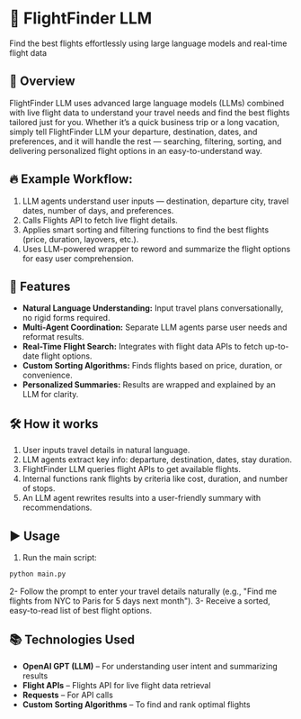 # 🛫 **FlightFinder LLM**  
Find the best flights effortlessly using large language models and real-time flight data

## 📌 **Overview**  
FlightFinder LLM uses advanced large language models (LLMs) combined with live flight data to understand your travel needs and find the best flights tailored just for you. Whether it’s a quick business trip or a long vacation, simply tell FlightFinder LLM your departure, destination, dates, and preferences, and it will handle the rest — searching, filtering, sorting, and delivering personalized flight options in an easy-to-understand way.

## 🔥 **Example Workflow:**  
1. LLM agents understand user inputs — destination, departure city, travel dates, number of days, and preferences.  
2. Calls Flights API to fetch live flight details.  
3. Applies smart sorting and filtering functions to find the best flights (price, duration, layovers, etc.).  
4. Uses LLM-powered wrapper to reword and summarize the flight options for easy user comprehension.

## 🚀 **Features**  
- **Natural Language Understanding:** Input travel plans conversationally, no rigid forms required.  
- **Multi-Agent Coordination:** Separate LLM agents parse user needs and reformat results.  
- **Real-Time Flight Search:** Integrates with flight data APIs to fetch up-to-date flight options.  
- **Custom Sorting Algorithms:** Finds flights based on price, duration, or convenience.  
- **Personalized Summaries:** Results are wrapped and explained by an LLM for clarity.  

## 🛠 **How it works**  
1. User inputs travel details in natural language.  
2. LLM agents extract key info: departure, destination, dates, stay duration.  
3. FlightFinder LLM queries flight APIs to get available flights.  
4. Internal functions rank flights by criteria like cost, duration, and number of stops.  
5. An LLM agent rewrites results into a user-friendly summary with recommendations.

## ▶️ **Usage**  
1. Run the main script:  
```bash  
python main.py  
```
2- Follow the prompt to enter your travel details naturally (e.g., "Find me flights from NYC to Paris for 5 days next month").
3- Receive a sorted, easy-to-read list of best flight options.

## 📚 Technologies Used
- **OpenAI GPT (LLM)** – For understanding user intent and summarizing results
- **Flight APIs** – Flights API for live flight data retrieval
- **Requests** – For API calls
- **Custom Sorting Algorithms** – To find and rank optimal flights
